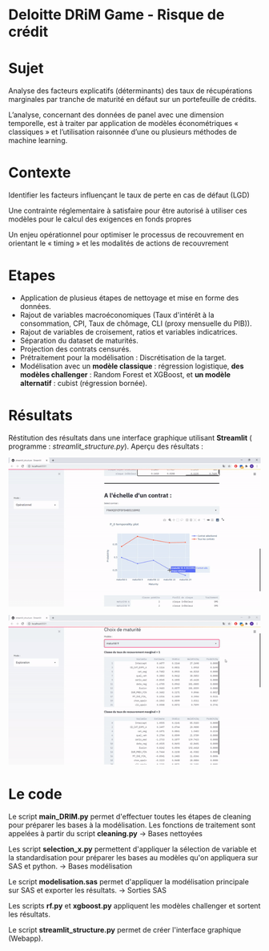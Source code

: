 # Deloitte DRiM Game - Risque de crédit

# Sujet 
Analyse des facteurs explicatifs (déterminants) des taux de récupérations marginales par tranche de maturité en défaut sur un portefeuille de crédits.

L’analyse, concernant des données de panel avec une dimension temporelle, est à traiter par application de modèles économétriques « classiques » et l’utilisation raisonnée d’une ou plusieurs méthodes de machine learning.

# Contexte

Identifier les facteurs influençant le taux de perte en cas de défaut (LGD)
 
Une contrainte réglementaire à satisfaire pour être autorisé à utiliser ces modèles pour le calcul des exigences en fonds propres

Un enjeu opérationnel pour optimiser le processus de recouvrement en orientant le « timing » et les modalités de actions de recouvrement

# Etapes

* Application de plusieus étapes de nettoyage et mise en forme des données.
* Rajout de variables macroéconomiques (Taux d'intérêt à la consommation, CPI, Taux de chômage, CLI (proxy mensuelle du PIB)).
* Rajout de variables de croisement, ratios et variables indicatrices.
* Séparation du dataset de maturités.
* Projection des contrats censurés.
* Prétraitement pour la modélisation : Discrétisation de la target.
* Modélisation avec un **modèle classique** : régression logistique, **des modèles challenger** : Random Forest et XGBoost, et **un modèle alternatif** : cubist (régression bornée).

# Résultats
Réstitution des résultats dans une interface graphique utilisant **Streamlit** ( programme : *streamlit_structure.py*).
Aperçu des résultats :
<p align="center">
  <img src="https://github.com/Mehdi2402/images/blob/main/drim_contrat.gif?raw=true" />
</p>
<p align="center">
  <img src="https://github.com/Mehdi2402/images/blob/main/drim_mat.gif?raw=true" />
</p>

# Le code

Le script **main_DRIM.py** permet d'effectuer toutes les étapes de cleaning pour préparer les bases
	à la modélisation. Les fonctions de traitement sont appelées à partir du script **cleaning.py**
	-> Bases nettoyées


Les script **selection_x.py** permettent d'appliquer la sélection de variable et la standardisation
	pour préparer les bases au modèles qu'on appliquera sur SAS et python.
	-> Bases modélisation


Le script **modelisation.sas** permet d'appliquer la modélisation principale sur SAS et exporter les résultats.
	-> Sorties SAS


Les scripts **rf.py** et **xgboost.py** appliquent les modèles challenger et sortent les résultats.

Le script **streamlit_structure.py** permet de créer l'interface graphique (Webapp).
